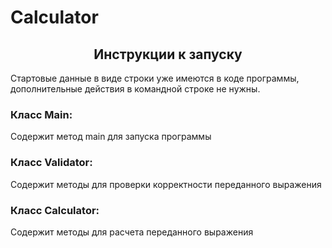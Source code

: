 # Calculator
<h2 align="center">Инструкции к запуску</h2>
Стартовые данные в виде строки уже имеются в коде программы, дополнительные
действия в командной строке не нужны.
<h3>Класс Main:</h3>
Содержит метод main для запуска программы
<h3>Класс Validator:</h3>
Содержит методы для проверки корректности переданного выражения
<h3>Класс Calculator:</h3>
Содержит методы для расчета переданного выражения
